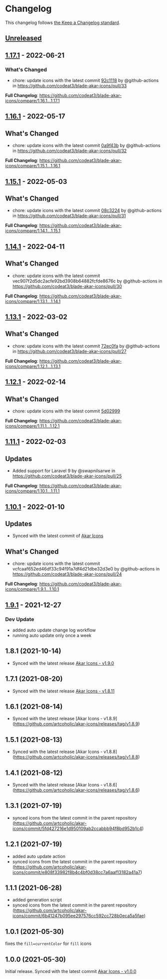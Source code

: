# Changelog

This changelog follows [the Keep a Changelog standard](https://keepachangelog.com).

## [Unreleased](https://github.com/codeat3/blade-akar-icons/compare/1.17.1...HEAD)

## [1.17.1](https://github.com/codeat3/blade-akar-icons/compare/1.16.1...1.17.1) - 2022-06-21

### What's Changed

- chore: update icons with the latest commit [92c1118](https://github.com/artcoholic/akar-icons/commit/92c11186378f4936649fd11d139e04b4aabaa9ee) by @github-actions in https://github.com/codeat3/blade-akar-icons/pull/33

**Full Changelog**: https://github.com/codeat3/blade-akar-icons/compare/1.16.1...1.17.1

## [1.16.1](https://github.com/codeat3/blade-akar-icons/compare/1.15.1...1.16.1) - 2022-05-17

## What's Changed

- chore: update icons with the latest commit [0a9f43b](https://github.com/artcoholic/akar-icons/commit/0a9f43bd9c8bcc3b280ebd64b3c7ba252388a35d) by @github-actions in https://github.com/codeat3/blade-akar-icons/pull/32

**Full Changelog**: https://github.com/codeat3/blade-akar-icons/compare/1.15.1...1.16.1

## [1.15.1](https://github.com/codeat3/blade-akar-icons/compare/1.14.1...1.15.1) - 2022-05-03

## What's Changed

- chore: update icons with the latest commit [08c3224](https://github.com/artcoholic/akar-icons/commit/08c322474e095ad00c237b30f6d5b33301cbb717) by @github-actions in https://github.com/codeat3/blade-akar-icons/pull/31

**Full Changelog**: https://github.com/codeat3/blade-akar-icons/compare/1.14.1...1.15.1

## [1.14.1](https://github.com/codeat3/blade-akar-icons/compare/1.13.1...1.14.1) - 2022-04-11

## What's Changed

- chore: update icons with the latest commit vec907f2d5dc2acfe92bd3908b64882fcfde8676c by @github-actions in https://github.com/codeat3/blade-akar-icons/pull/30

**Full Changelog**: https://github.com/codeat3/blade-akar-icons/compare/1.13.1...1.14.1

## [1.13.1](https://github.com/codeat3/blade-akar-icons/compare/1.12.1...1.13.1) - 2022-03-02

## What's Changed

- chore: update icons with the latest commit [72ec0fa](https://github.com/artcoholic/akar-icons/commit/72ec0fadf5e8c2f3d3f6629ba8ecd8b8cbe1e304) by @github-actions in https://github.com/codeat3/blade-akar-icons/pull/27

**Full Changelog**: https://github.com/codeat3/blade-akar-icons/compare/1.12.1...1.13.1

## [1.12.1](https://github.com/codeat3/blade-akar-icons/compare/1.11.1...1.12.1) - 2022-02-14

## What's Changed

- chore: update icons with the latest commit [5d02999](https://github.com/artcoholic/akar-icons/commit/5d02999195e126d987c782b620e97ea87e6eb55c)

**Full Changelog**: https://github.com/codeat3/blade-akar-icons/compare/1.11.1...1.12.1

## [1.11.1](https://github.com/codeat3/blade-akar-icons/compare/1.10.1...1.11.1) - 2022-02-03

## Updates

- Added support for Laravel 9 by @swapnilsarwe in https://github.com/codeat3/blade-akar-icons/pull/25

**Full Changelog**: https://github.com/codeat3/blade-akar-icons/compare/1.10.1...1.11.1

## [1.10.1](https://github.com/codeat3/blade-akar-icons/compare/1.9.1...1.10.1) - 2022-01-10

## Updates

- Synced with the latest commit of [Akar Icons](https://github.com/artcoholic/akar-icons/commit/cfcaaf652ed46df33c94f91a7df4d21dbe32d3e0)

## What's Changed

- chore: update icons with the latest commit vcfcaaf652ed46df33c94f91a7df4d21dbe32d3e0 by @github-actions in https://github.com/codeat3/blade-akar-icons/pull/24

**Full Changelog**: https://github.com/codeat3/blade-akar-icons/compare/1.9.1...1.10.1

## [1.9.1](https://github.com/codeat3/blade-akar-icons/compare/1.8.1...1.9.1) - 2021-12-27

### Dev Update

- added auto update change log workflow
- running auto update only once a week

## 1.8.1 (2021-10-14)

- Synced with the latest release [Akar Icons - v1.9.0](https://github.com/artcoholic/akar-icons/releases/tag/v1.9.0)

## 1.7.1 (2021-08-20)

- Synced with the latest release [Akar Icons - v1.8.11](https://github.com/artcoholic/akar-icons/releases/tag/v1.8.11)

## 1.6.1 (2021-08-14)

- Synced with the latest release [Akar Icons - v1.8.9] (https://github.com/artcoholic/akar-icons/releases/tag/v1.8.9)

## 1.5.1 (2021-08-13)

- Synced with the latest release [Akar Icons - v1.8.8] (https://github.com/artcoholic/akar-icons/releases/tag/v1.8.8)

## 1.4.1 (2021-08-12)

- Synced with the latest release [Akar Icons - v1.8.6] (https://github.com/artcoholic/akar-icons/releases/tag/v1.8.6)

## 1.3.1 (2021-07-19)

- synced icons from the latest commit in the parent repository (https://github.com/artcoholic/akar-icons/commit/5fd427216e1d950109ab2ccabbb94f8bd952b1c4)

## 1.2.1 (2021-07-19)

- added auto update action
- synced icons from the latest commit in the parent repository (https://github.com/artcoholic/akar-icons/commit/e808f33982f8b4c4bf0d38cc7a6aaf13182a41a7)

## 1.1.1 (2021-06-28)

- added generation script
- synced icons from the latest commit in the parent repository (https://github.com/artcoholic/akar-icons/commit/6b41247b095ee297576cc592cc728b0eca5a5fae)

## 1.0.1 (2021-05-30)

fixes the `fill=currentColor` for `fill` icons

## 1.0.0 (2021-05-30)

Initial release.
Synced with the latest commit [Akar Icons - v1.0.0](https://github.com/artcoholic/akar-icons/releases/tag/v1.0.0https://github.com/artcoholic/akar-icons/releases/tag/v1.0.0)
